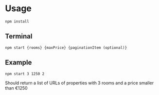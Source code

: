 # Usage
```
npm install
```
## Terminal
```
npm start {rooms} {maxPrice} {paginationItem (optional)}
```
## Example
`npm start 3 1250 2`

Should return a list of URLs of properties with 3 rooms and a price smaller than €1250